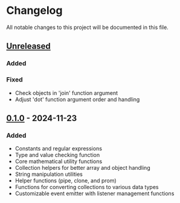 # Changelog

All notable changes to this project will be documented in this file.

## [Unreleased]

### Added

### Fixed

- Check objects in 'join' function argument
- Adjust 'dot' function argument order and handling

## [0.1.0] - 2024-11-23

### Added

- Constants and regular expressions
- Type and value checking function
- Core mathematical utility functions
- Collection helpers for better array and object handling
- String manipulation utilities
- Helper functions (pipe, clone, and prom)
- Functions for converting collections to various data types
- Customizable event emitter with listener management functions

[unreleased]: https://github.com/kodla-dev/uty/compare/v0.1.0...HEAD
[0.1.0]: https://github.com/kodla-dev/uty/releases/tag/v0.1.0
